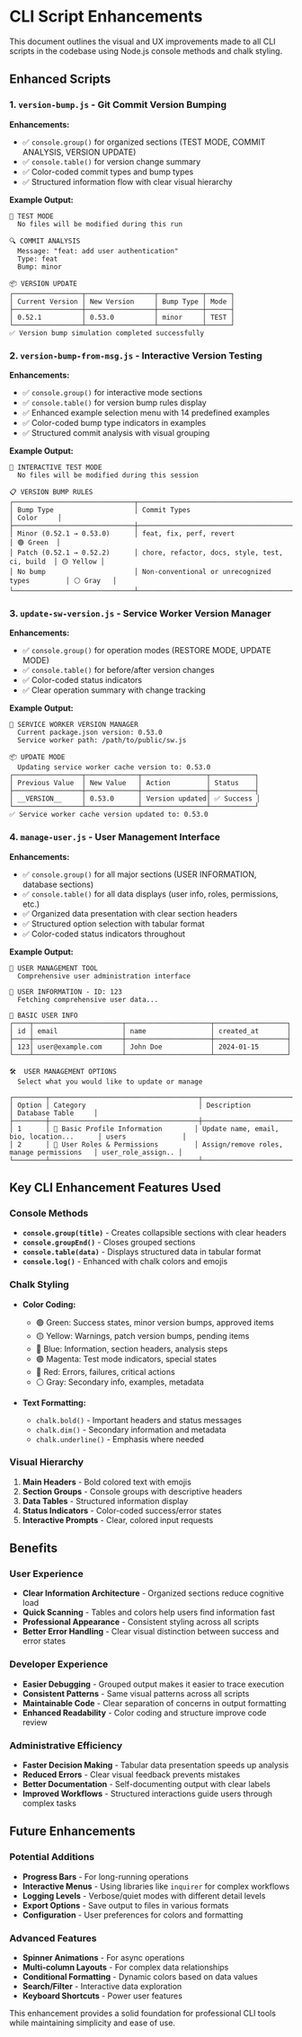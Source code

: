 # CLI Script Enhancements

This document outlines the visual and UX improvements made to all CLI scripts in the codebase using Node.js console methods and chalk styling.

## Enhanced Scripts

### 1. `version-bump.js` - Git Commit Version Bumping
**Enhancements:**
- ✅ `console.group()` for organized sections (TEST MODE, COMMIT ANALYSIS, VERSION UPDATE)
- ✅ `console.table()` for version change summary
- ✅ Color-coded commit types and bump types
- ✅ Structured information flow with clear visual hierarchy

**Example Output:**
```
🧪 TEST MODE
  No files will be modified during this run

🔍 COMMIT ANALYSIS
  Message: "feat: add user authentication"
  Type: feat
  Bump: minor

📦 VERSION UPDATE
┌─────────────────┬─────────────────┬───────────┬──────┐
│ Current Version │ New Version     │ Bump Type │ Mode │
├─────────────────┼─────────────────┼───────────┼──────┤
│ 0.52.1          │ 0.53.0          │ minor     │ TEST │
└─────────────────┴─────────────────┴───────────┴──────┘
✅ Version bump simulation completed successfully
```

### 2. `version-bump-from-msg.js` - Interactive Version Testing
**Enhancements:**
- ✅ `console.group()` for interactive mode sections
- ✅ `console.table()` for version bump rules display
- ✅ Enhanced example selection menu with 14 predefined examples
- ✅ Color-coded bump type indicators in examples
- ✅ Structured commit analysis with visual grouping

**Example Output:**
```
🧪 INTERACTIVE TEST MODE
  No files will be modified during this session

📋 VERSION BUMP RULES
┌──────────────────────────────┬─────────────────────────────────────────────────┬───────────┐
│ Bump Type                    │ Commit Types                                    │ Color     │
├──────────────────────────────┼─────────────────────────────────────────────────┼───────────┤
│ Minor (0.52.1 → 0.53.0)      │ feat, fix, perf, revert                        │ 🟢 Green  │
│ Patch (0.52.1 → 0.52.2)      │ chore, refactor, docs, style, test, ci, build  │ 🟡 Yellow │
│ No bump                      │ Non-conventional or unrecognized types         │ ⚪ Gray   │
└──────────────────────────────┴─────────────────────────────────────────────────┴───────────┘
```

### 3. `update-sw-version.js` - Service Worker Version Manager
**Enhancements:**
- ✅ `console.group()` for operation modes (RESTORE MODE, UPDATE MODE)
- ✅ `console.table()` for before/after version changes
- ✅ Color-coded status indicators
- ✅ Clear operation summary with change tracking

**Example Output:**
```
🔧 SERVICE WORKER VERSION MANAGER
  Current package.json version: 0.53.0
  Service worker path: /path/to/public/sw.js

📦 UPDATE MODE
  Updating service worker cache version to: 0.53.0
┌─────────────────┬─────────────┬────────────────┬───────────┐
│ Previous Value  │ New Value   │ Action         │ Status    │
├─────────────────┼─────────────┼────────────────┼───────────┤
│ __VERSION__     │ 0.53.0      │ Version updated│ ✅ Success │
└─────────────────┴─────────────┴────────────────┴───────────┘
✅ Service worker cache version updated to: 0.53.0
```

### 4. `manage-user.js` - User Management Interface
**Enhancements:**
- ✅ `console.group()` for all major sections (USER INFORMATION, database sections)
- ✅ `console.table()` for all data displays (user info, roles, permissions, etc.)
- ✅ Organized data presentation with clear section headers
- ✅ Structured option selection with tabular format
- ✅ Color-coded status indicators throughout

**Example Output:**
```
👤 USER MANAGEMENT TOOL
  Comprehensive user administration interface

👤 USER INFORMATION - ID: 123
  Fetching comprehensive user data...

👤 BASIC USER INFO
┌────┬──────────────────────┬─────────────────────┬──────────────────┐
│ id │ email                │ name                │ created_at       │
├────┼──────────────────────┼─────────────────────┼──────────────────┤
│ 123│ user@example.com     │ John Doe            │ 2024-01-15       │
└────┴──────────────────────┴─────────────────────┴──────────────────┘

🛠️  USER MANAGEMENT OPTIONS
  Select what you would like to update or manage

┌────────┬─────────────────────────────────────┬────────────────────────────────────────────┬────────────────────┐
│ Option │ Category                            │ Description                                │ Database Table     │
├────────┼─────────────────────────────────────┼────────────────────────────────────────────┼────────────────────┤
│ 1      │ 👤 Basic Profile Information        │ Update name, email, bio, location...      │ users              │
│ 2      │ 🔐 User Roles & Permissions         │ Assign/remove roles, manage permissions   │ user_role_assign.. │
└────────┴─────────────────────────────────────┴────────────────────────────────────────────┴────────────────────┘
```

## Key CLI Enhancement Features Used

### Console Methods
- **`console.group(title)`** - Creates collapsible sections with clear headers
- **`console.groupEnd()`** - Closes grouped sections
- **`console.table(data)`** - Displays structured data in tabular format
- **`console.log()`** - Enhanced with chalk colors and emojis

### Chalk Styling
- **Color Coding:**
  - 🟢 Green: Success states, minor version bumps, approved items
  - 🟡 Yellow: Warnings, patch version bumps, pending items
  - 🔵 Blue: Information, section headers, analysis steps
  - 🟣 Magenta: Test mode indicators, special states
  - 🔴 Red: Errors, failures, critical actions
  - ⚪ Gray: Secondary info, examples, metadata

- **Text Formatting:**
  - `chalk.bold()` - Important headers and status messages
  - `chalk.dim()` - Secondary information and metadata
  - `chalk.underline()` - Emphasis where needed

### Visual Hierarchy
1. **Main Headers** - Bold colored text with emojis
2. **Section Groups** - Console groups with descriptive headers
3. **Data Tables** - Structured information display
4. **Status Indicators** - Color-coded success/error states
5. **Interactive Prompts** - Clear, colored input requests

## Benefits

### User Experience
- **Clear Information Architecture** - Organized sections reduce cognitive load
- **Quick Scanning** - Tables and colors help users find information fast
- **Professional Appearance** - Consistent styling across all scripts
- **Better Error Handling** - Clear visual distinction between success and error states

### Developer Experience
- **Easier Debugging** - Grouped output makes it easier to trace execution
- **Consistent Patterns** - Same visual patterns across all scripts
- **Maintainable Code** - Clear separation of concerns in output formatting
- **Enhanced Readability** - Color coding and structure improve code review

### Administrative Efficiency
- **Faster Decision Making** - Tabular data presentation speeds up analysis
- **Reduced Errors** - Clear visual feedback prevents mistakes
- **Better Documentation** - Self-documenting output with clear labels
- **Improved Workflows** - Structured interactions guide users through complex tasks

## Future Enhancements

### Potential Additions
- **Progress Bars** - For long-running operations
- **Interactive Menus** - Using libraries like `inquirer` for complex workflows
- **Logging Levels** - Verbose/quiet modes with different detail levels
- **Export Options** - Save output to files in various formats
- **Configuration** - User preferences for colors and formatting

### Advanced Features
- **Spinner Animations** - For async operations
- **Multi-column Layouts** - For complex data relationships
- **Conditional Formatting** - Dynamic colors based on data values
- **Search/Filter** - Interactive data exploration
- **Keyboard Shortcuts** - Power user features

This enhancement provides a solid foundation for professional CLI tools while maintaining simplicity and ease of use. 